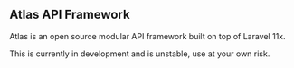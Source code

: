## Atlas API Framework

Atlas is an open source modular API framework built on top of Laravel 11x.

This is currently in development and is unstable, use at your own risk.